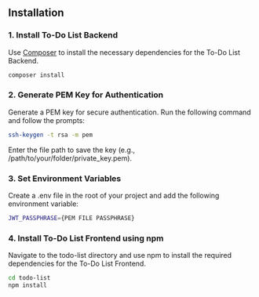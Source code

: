 

## Installation

### 1. Install To-Do List Backend

Use [Composer](https://getcomposer.org/) to install the necessary dependencies for the To-Do List Backend.

```bash
composer install
```

### 2. Generate PEM Key for Authentication
Generate a PEM key for secure authentication. Run the following command and follow the prompts:

```bash
ssh-keygen -t rsa -m pem
```

Enter the file path to save the key (e.g., /path/to/your/folder/private_key.pem).

### 3. Set Environment Variables
Create a .env file in the root of your project and add the following environment variable:

```bash
JWT_PASSPHRASE={PEM FILE PASSPHRASE}
```


### 4. Install To-Do List Frontend using npm

Navigate to the todo-list directory and use npm to install the required dependencies for the To-Do List Frontend.

```bash
cd todo-list
npm install
```



